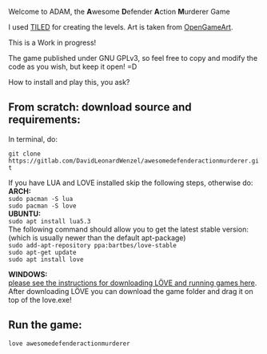 Welcome to ADAM, the **A**wesome **D**efender **A**ction **M**urderer Game


I used [TILED](https://www.mapeditor.org/) for creating the levels. 
Art is taken from [OpenGameArt](https://opengameart.org/).

This is a Work in progress! 

The game published under GNU GPLv3, so feel free to copy and modify the code as you wish, but keep it open! =D


How to install and play this, you ask?


## From scratch: download source and requirements:
In terminal, do:  

`git clone https://gitlab.com/DavidLeonardWenzel/awesomedefenderactionmurderer.git`


If you have LUA and LOVE installed skip the following steps, otherwise do:    
**ARCH:**  
`sudo pacman -S lua`  
`sudo pacman -S love`  
**UBUNTU:**   
`sudo apt install lua5.3`    
The following command should allow you to get the latest stable version:  
(which is usually newer than the default apt-package)  
`sudo add-apt-repository ppa:bartbes/love-stable`  
`sudo apt-get update`  
`sudo apt install love`

**WINDOWS:**  
[please see the instructions for downloading LÖVE and running games here](https://love2d.org/wiki/Getting_Started). 
After downloading LÖVE you can download the game folder and drag it on top of the love.exe!

## Run the game:  
`love awesomedefenderactionmurderer`

